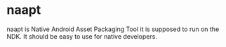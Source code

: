 # naapt

naapt is Native Android Asset Packaging Tool it is supposed to run on the NDK.
It should be easy to use for native developers. 
